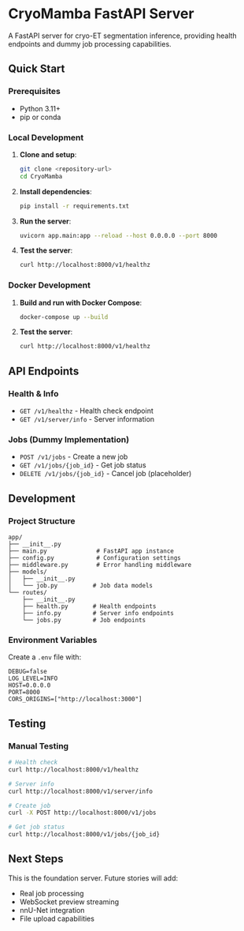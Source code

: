 # CryoMamba FastAPI Server

A FastAPI server for cryo-ET segmentation inference, providing health endpoints and dummy job processing capabilities.

## Quick Start

### Prerequisites
- Python 3.11+
- pip or conda

### Local Development

1. **Clone and setup**:
   ```bash
   git clone <repository-url>
   cd CryoMamba
   ```

2. **Install dependencies**:
   ```bash
   pip install -r requirements.txt
   ```

3. **Run the server**:
   ```bash
   uvicorn app.main:app --reload --host 0.0.0.0 --port 8000
   ```

4. **Test the server**:
   ```bash
   curl http://localhost:8000/v1/healthz
   ```

### Docker Development

1. **Build and run with Docker Compose**:
   ```bash
   docker-compose up --build
   ```

2. **Test the server**:
   ```bash
   curl http://localhost:8000/v1/healthz
   ```

## API Endpoints

### Health & Info
- `GET /v1/healthz` - Health check endpoint
- `GET /v1/server/info` - Server information

### Jobs (Dummy Implementation)
- `POST /v1/jobs` - Create a new job
- `GET /v1/jobs/{job_id}` - Get job status
- `DELETE /v1/jobs/{job_id}` - Cancel job (placeholder)

## Development

### Project Structure
```
app/
├── __init__.py
├── main.py              # FastAPI app instance
├── config.py            # Configuration settings
├── middleware.py        # Error handling middleware
├── models/
│   ├── __init__.py
│   └── job.py          # Job data models
└── routes/
    ├── __init__.py
    ├── health.py       # Health endpoints
    ├── info.py         # Server info endpoints
    └── jobs.py         # Job endpoints
```

### Environment Variables
Create a `.env` file with:
```env
DEBUG=false
LOG_LEVEL=INFO
HOST=0.0.0.0
PORT=8000
CORS_ORIGINS=["http://localhost:3000"]
```

## Testing

### Manual Testing
```bash
# Health check
curl http://localhost:8000/v1/healthz

# Server info
curl http://localhost:8000/v1/server/info

# Create job
curl -X POST http://localhost:8000/v1/jobs

# Get job status
curl http://localhost:8000/v1/jobs/{job_id}
```

## Next Steps

This is the foundation server. Future stories will add:
- Real job processing
- WebSocket preview streaming
- nnU-Net integration
- File upload capabilities
